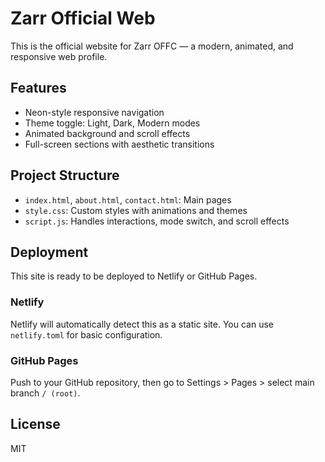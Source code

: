 
# Zarr Official Web

This is the official website for Zarr OFFC — a modern, animated, and responsive web profile.

## Features
- Neon-style responsive navigation
- Theme toggle: Light, Dark, Modern modes
- Animated background and scroll effects
- Full-screen sections with aesthetic transitions

## Project Structure
- `index.html`, `about.html`, `contact.html`: Main pages
- `style.css`: Custom styles with animations and themes
- `script.js`: Handles interactions, mode switch, and scroll effects

## Deployment
This site is ready to be deployed to Netlify or GitHub Pages.

### Netlify
Netlify will automatically detect this as a static site.
You can use `netlify.toml` for basic configuration.

### GitHub Pages
Push to your GitHub repository, then go to Settings > Pages > select main branch `/ (root)`.

## License
MIT
